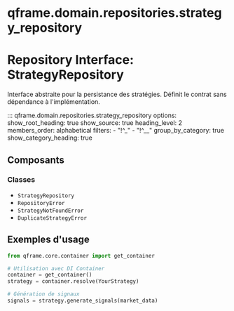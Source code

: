# qframe.domain.repositories.strategy_repository


Repository Interface: StrategyRepository
======================================

Interface abstraite pour la persistance des stratégies.
Définit le contrat sans dépendance à l'implémentation.


::: qframe.domain.repositories.strategy_repository
    options:
      show_root_heading: true
      show_source: true
      heading_level: 2
      members_order: alphabetical
      filters:
        - "!^_"
        - "!^__"
      group_by_category: true
      show_category_heading: true

## Composants

### Classes

- `StrategyRepository`
- `RepositoryError`
- `StrategyNotFoundError`
- `DuplicateStrategyError`

## Exemples d'usage


```python
from qframe.core.container import get_container

# Utilisation avec DI Container
container = get_container()
strategy = container.resolve(YourStrategy)

# Génération de signaux
signals = strategy.generate_signals(market_data)
```
